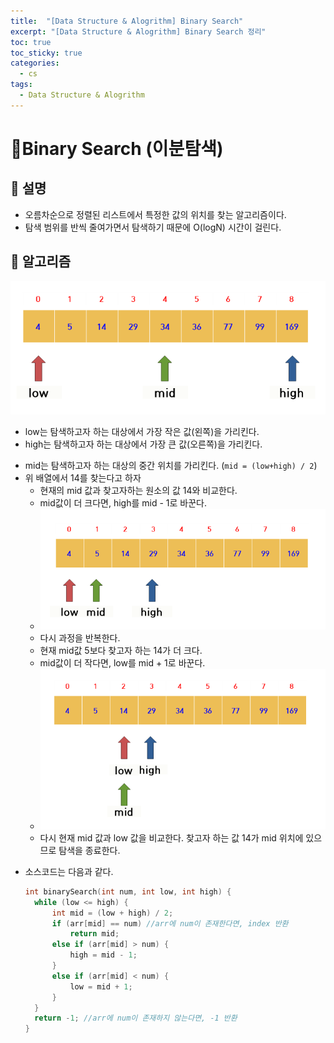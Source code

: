 ```yaml
---
title:  "[Data Structure & Alogrithm] Binary Search"
excerpt: "[Data Structure & Alogrithm] Binary Search 정리"
toc: true
toc_sticky: true
categories:
  - cs
tags:
  - Data Structure & Alogrithm
---
```


# 📝Binary Search (이분탐색)

## 📌 설명

- 오름차순으로 정렬된 리스트에서 특정한 값의 위치를 찾는 알고리즘이다.
- 탐색 범위를 반씩 줄여가면서 탐색하기 때문에 O(logN) 시간이 걸린다.



## 📌 알고리즘
![](../../../assets/images/2020-07-16-19-17-28.png)


* low는 탐색하고자 하는 대상에서 가장 작은 값(왼쪽)을 가리킨다.
* high는 탐색하고자 하는 대상에서 가장 큰 값(오른쪽)을 가리킨다.

- mid는 탐색하고자 하는 대상의 중간 위치를 가리킨다. (`mid = (low+high) / 2`)
- 위 배열에서 14를 찾는다고 하자
  - 현재의 mid 값과 찾고자하는 원소의 값 14와 비교한다.
  - mid값이 더 크다면, high를 mid - 1로 바꾼다.
  - ![](../../../assets/images/2020-07-16-19-31-41.png)
  - 다시 과정을 반복한다.
  - 현재 mid값 5보다 찾고자 하는 14가 더 크다.
  - mid값이 더 작다면, low를 mid + 1로 바꾼다. 
  - ![](../../../assets/images/2020-07-16-19-31-17.png)
  - 다시 현재 mid 값과 low 값을 비교한다. 찾고자 하는 값 14가 mid 위치에 있으므로 탐색을 종료한다.


* 소스코드는 다음과 같다.

  ```c++
  int binarySearch(int num, int low, int high) {
  	while (low <= high) {
  		int mid = (low + high) / 2;
  		if (arr[mid] == num) //arr에 num이 존재한다면, index 반환
  			return mid;
  		else if (arr[mid] > num) {
  			high = mid - 1;
  		}
  		else if (arr[mid] < num) {
  			low = mid + 1;
  		}
  	}
  	return -1; //arr에 num이 존재하지 않는다면, -1 반환
  }
  ```

<br>